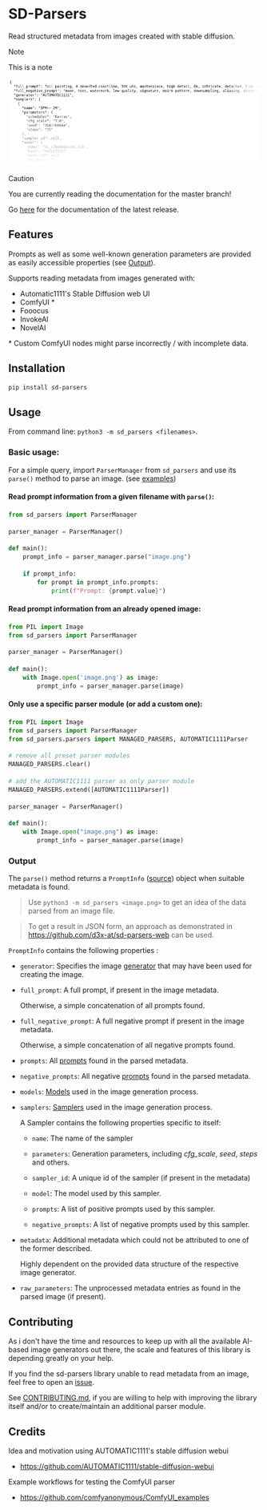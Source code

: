 # SD-Parsers
Read structured metadata from images created with stable diffusion.

> [!NOTE]
> This is a note


![Example Output](example_output.png)

> [!Caution]
> You are currently reading the documentation for the master branch!
> 
> Go [here](https://github.com/d3x-at/sd-parsers/tree/v0.5) for the documentation of the latest release.

## Features

Prompts as well as some well-known generation parameters are provided as easily accessible properties (see [Output](#output)).

Supports reading metadata from images generated with:
* Automatic1111's Stable Diffusion web UI
* ComfyUI *
* Fooocus
* InvokeAI
* NovelAI

\* Custom ComfyUI nodes might parse incorrectly / with incomplete data.

## Installation
```
pip install sd-parsers
```

## Usage

From command line: ```python3 -m sd_parsers <filenames>```.


### Basic usage:

For a simple query, import ```ParserManager``` from ```sd_parsers``` and use its ```parse()``` method to parse an image. (see [examples](examples))

#### Read prompt information from a given filename with `parse()`:
```python
from sd_parsers import ParserManager

parser_manager = ParserManager()

def main():
    prompt_info = parser_manager.parse("image.png")

    if prompt_info:
        for prompt in prompt_info.prompts:
            print(f"Prompt: {prompt.value}")
```

#### Read prompt information from an already opened image:
```python
from PIL import Image
from sd_parsers import ParserManager

parser_manager = ParserManager()

def main():
    with Image.open('image.png') as image:
        prompt_info = parser_manager.parse(image)
```

#### Only use a specific parser module (or add a custom one):

```python
from PIL import Image
from sd_parsers import ParserManager
from sd_parsers.parsers import MANAGED_PARSERS, AUTOMATIC1111Parser

# remove all preset parser modules
MANAGED_PARSERS.clear()

# add the AUTOMATIC1111 parser as only parser module
MANAGED_PARSERS.extend([AUTOMATIC1111Parser])

parser_manager = ParserManager()

def main():
    with Image.open("image.png") as image:
        prompt_info = parser_manager.parse(image)
```

### Output
The `parse()` method returns a `PromptInfo` ([source](src/sd_parsers/data/prompt_info.py)) object when suitable metadata is found.

> Use ```python3 -m sd_parsers <image.png>``` to get an idea of the data parsed from an image file.

> To get a result in JSON form, an approach as demonstrated in https://github.com/d3x-at/sd-parsers-web can be used.

`PromptInfo` contains the following properties :
* `generator`: Specifies the image [generator](src/sd_parsers/data/generators.py) that may have been used for creating the image.

* `full_prompt`: A full prompt, if present in the image metadata.

  Otherwise, a simple concatenation of all prompts found.

* `full_negative_prompt`: A full negative prompt if present in the image metadata. 
  
  Otherwise, a simple concatenation of all negative prompts found.

* `prompts`: All [prompts](src/sd_parsers/data/prompt.py) found in the parsed metadata.

* `negative_prompts`: All negative [prompts](src/sd_parsers/data/prompt.py) found in the parsed metadata.

* `models`: [Models](src/sd_parsers/data/model.py) used in the image generation process.

* `samplers`: [Samplers](src/sd_parsers/data/sampler.py) used in the image generation process.

  A Sampler contains the following properties specific to itself:
    * `name`: The name of the sampler

    * `parameters`: Generation parameters, including _cfg_scale_, _seed_, _steps_ and others.

    * `sampler_id`: A unique id of the sampler (if present in the metadata)

    * `model`: The model used by this sampler.

    * `prompts`: A list of positive prompts used by this sampler.
    
    * `negative_prompts`: A list of negative prompts used by this sampler.

* `metadata`: Additional metadata which could not be attributed to one of the former described.

  Highly dependent on the provided data structure of the respective image generator.

* `raw_parameters`: The unprocessed metadata entries as found in the parsed image (if present).

## Contributing
As i don't have the time and resources to keep up with all the available AI-based image generators out there, the scale and features of this library is depending greatly on your help.

If you find the sd-parsers library unable to read metadata from an image, feel free to open an [issue](https://github.com/d3x-at/sd-parsers/issues).

See [CONTRIBUTING.md](https://github.com/d3x-at/sd-parsers/blob/master/.github/CONTRIBUTING.md), if you are willing to help with improving the library itself and/or to create/maintain an additional parser module.


## Credits
Idea and motivation using AUTOMATIC1111's stable diffusion webui
- https://github.com/AUTOMATIC1111/stable-diffusion-webui

Example workflows for testing the ComfyUI parser
- https://github.com/comfyanonymous/ComfyUI_examples
